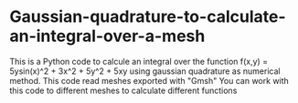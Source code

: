 # Gaussian-quadrature-to-calculate-an-integral-over-a-mesh

This is a Python code to calcule an integral over the function f(x,y) = 5ysin(x)^2 + 3x^2 + 5y^2 + 5xy using gaussian quadrature as numerical method.
This code read meshes exported with "Gmsh"
You can work with this code to different meshes to calculate different functions
